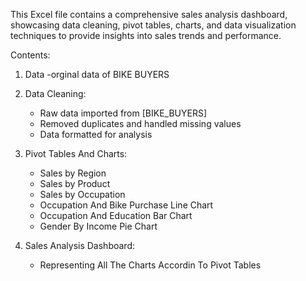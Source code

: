This Excel file contains a comprehensive sales analysis dashboard, showcasing data cleaning, pivot tables, charts, and data visualization techniques to provide insights into sales trends and performance.

Contents:
1.  Data
    -orginal data of BIKE BUYERS
     
3.  Data Cleaning:
    - Raw data imported from [BIKE_BUYERS]
    - Removed duplicates and handled missing values
    - Data formatted for analysis
      
4. Pivot Tables And Charts:
    - Sales by Region
    - Sales by Product
    - Sales by Occupation 
    - Occupation And Bike Purchase Line Chart
    - Occupation And Education Bar Chart
    - Gender By Income Pie Chart
      
5. Sales Analysis Dashboard:
    - Representing All The Charts
      Accordin To Pivot Tables
   
